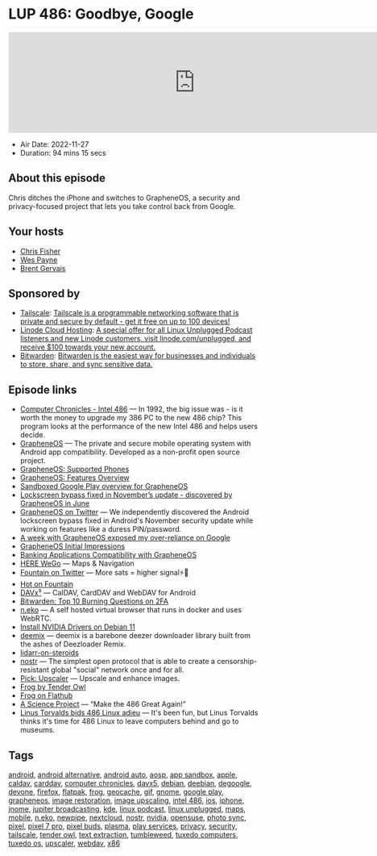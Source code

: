 # LUP 486: Goodbye, Google

<iframe src="https://player.fireside.fm/v2/RUkczH-V+dQyYC8yD?theme=dark" width="740" height="200" frameborder="0" scrolling="no"></iframe>

* Air Date: 2022-11-27
* Duration: 94 mins 15 secs

## About this episode

Chris ditches the iPhone and switches to GrapheneOS, a security and privacy-focused project that lets you take control back from Google.

## Your hosts
* [Chris Fisher](https://linuxunplugged.com/hosts/chrislas)
* [Wes Payne](https://linuxunplugged.com/hosts/wes)
* [Brent Gervais](https://linuxunplugged.com/hosts/brent)

## Sponsored by

  * [Tailscale](http://tailscale.com/linuxunplugged): [Tailscale is a programmable networking software that is private and secure by default - get it free on up to 100 devices!](http://tailscale.com/linuxunplugged)
  * [Linode Cloud Hosting](https://linode.com/unplugged): [A special offer for all Linux Unplugged Podcast listeners and new Linode customers, visit linode.com/unplugged, and receive $100 towards your new account. ](https://linode.com/unplugged)
  * [Bitwarden](https://bitwarden.com/linux): [Bitwarden is the easiest way for businesses and individuals to store, share, and sync sensitive data.](https://bitwarden.com/linux)



## Episode links

  * [Computer Chronicles - Intel 486](https://www.youtube.com/watch?v=bnBcNe9kXLE "Computer Chronicles - Intel 486") — In 1992, the big issue was - is it worth the money to upgrade my 386 PC to the new 486 chip? This program looks at the performance of the new Intel 486 and helps users decide.
  * [GrapheneOS](https://grapheneos.org/ "GrapheneOS") — The private and secure mobile operating system with Android app compatibility. Developed as a non-profit open source project.
  * [GrapheneOS: Supported Phones](https://grapheneos.org/releases "GrapheneOS: Supported Phones")
  * [GrapheneOS: Features Overview](https://grapheneos.org/features "GrapheneOS: Features Overview")
  * [Sandboxed Google Play overview for GrapheneOS](https://grapheneos.org/features#sandboxed-google-play "Sandboxed Google Play overview for GrapheneOS")
  * [Lockscreen bypass fixed in November’s update - discovered by GrapheneOS in June](https://discuss.grapheneos.org/d/1790-lockscreen-bypass-fixed-in-novembers-update-discovered-by-grapheneos-in-june "Lockscreen bypass fixed in November’s update - discovered by GrapheneOS in June")
  * [GrapheneOS on Twitter](https://nitter.it/GrapheneOS/status/1591306063454031872 "GrapheneOS on Twitter") — We independently discovered the Android lockscreen bypass fixed in Android's November security update while working on features like a duress PIN/password.
  * [A week with GrapheneOS exposed my over-reliance on Google](https://mobilesyrup.com/2022/03/20/using-grapheneos-for-one-week/ "A week with GrapheneOS exposed my over-reliance on Google")
  * [GrapheneOS Initial Impressions](https://mobilesyrup.com/2022/03/13/replacing-android-with-grapheneos/ "GrapheneOS Initial Impressions")
  * [Banking Applications Compatibility with GrapheneOS](https://privsec.dev/posts/android/banking-applications-compatibility-with-grapheneos/ "Banking Applications Compatibility with GrapheneOS")
  * [HERE WeGo](https://play.google.com/store/apps/details?id=com.here.app.maps "HERE WeGo") — Maps & Navigation
  * [Fountain on Twitter](https://twitter.com/fountain_app/status/1595775064066105344 "Fountain on Twitter") — More sats = higher signal⚡️📡
  * [Hot on Fountain](https://fountain.fm/charts "Hot on Fountain")
  * [DAVx⁵](https://www.davx5.com/ "DAVx⁵") — CalDAV, CardDAV and WebDAV for Android
  * [Bitwarden: Top 10 Burning Questions on 2FA](https://bitwarden.com/blog/top-10-burning-questions-on-2fa/ "Bitwarden: Top 10 Burning Questions on 2FA")
  * [n.eko](https://github.com/m1k1o/neko/ "n.eko") — A self hosted virtual browser that runs in docker and uses WebRTC.
  * [Install NVIDIA Drivers on Debian 11](https://linuxhint.com/install-nvidia-drivers-debian-11/#a2 "Install NVIDIA Drivers on Debian 11")
  * [deemix](https://deemix.app/ "deemix") — deemix is a barebone deezer downloader library built from the ashes of Deezloader Remix.
  * [lidarr-on-steroids](https://github.com/youegraillot/lidarr-on-steroids "lidarr-on-steroids")
  * [nostr](https://github.com/nostr-protocol/nostr "nostr") — The simplest open protocol that is able to create a censorship-resistant global "social" network once and for all.
  * [Pick: Upscaler](https://flathub.org/apps/details/io.gitlab.theevilskeleton.Upscaler "Pick: Upscaler") — Upscale and enhance images.
  * [Frog by Tender Owl](https://tenderowl.com/work/frog/ "Frog by Tender Owl")
  * [Frog on Flathub](https://flathub.org/apps/details/com.github.tenderowl.frog "Frog on Flathub")
  * [A Science Project](https://yeokhengmeng.com/2018/01/make-the-486-great-again/ "A Science Project") — “Make the 486 Great Again!”
  * [Linus Torvalds bids 486 Linux adieu](https://www.zdnet.com/article/linus-torvalds-bids-486-linux-adieu/ "Linus Torvalds bids 486 Linux adieu") — It's been fun, but Linus Torvalds thinks it's time for 486 Linux to leave computers behind and go to museums.



## Tags

[android](https://linuxunplugged.com/tags/android), [android alternative](https://linuxunplugged.com/tags/android%20alternative), [android auto](https://linuxunplugged.com/tags/android%20auto), [aosp](https://linuxunplugged.com/tags/aosp), [app sandbox](https://linuxunplugged.com/tags/app%20sandbox), [apple](https://linuxunplugged.com/tags/apple), [caldav](https://linuxunplugged.com/tags/caldav), [carddav](https://linuxunplugged.com/tags/carddav), [computer chronicles](https://linuxunplugged.com/tags/computer%20chronicles), [davx5](https://linuxunplugged.com/tags/davx5), [debian](https://linuxunplugged.com/tags/debian), [deebian](https://linuxunplugged.com/tags/deebian), [degoogle](https://linuxunplugged.com/tags/degoogle), [devone](https://linuxunplugged.com/tags/devone), [firefox](https://linuxunplugged.com/tags/firefox), [flatpak](https://linuxunplugged.com/tags/flatpak), [frog](https://linuxunplugged.com/tags/frog), [geocache](https://linuxunplugged.com/tags/geocache), [gif](https://linuxunplugged.com/tags/gif), [gnome](https://linuxunplugged.com/tags/gnome), [google play](https://linuxunplugged.com/tags/google%20play), [grapheneos](https://linuxunplugged.com/tags/grapheneos), [image restoration](https://linuxunplugged.com/tags/image%20restoration), [image upscaling](https://linuxunplugged.com/tags/image%20upscaling), [intel 486](https://linuxunplugged.com/tags/intel%20486), [ios](https://linuxunplugged.com/tags/ios), [iphone](https://linuxunplugged.com/tags/iphone), [jnome](https://linuxunplugged.com/tags/jnome), [jupiter broadcasting](https://linuxunplugged.com/tags/jupiter%20broadcasting), [kde](https://linuxunplugged.com/tags/kde), [linux podcast](https://linuxunplugged.com/tags/linux%20podcast), [linux unplugged](https://linuxunplugged.com/tags/linux%20unplugged), [maps](https://linuxunplugged.com/tags/maps), [mobile](https://linuxunplugged.com/tags/mobile), [n.eko](https://linuxunplugged.com/tags/n.eko), [newpipe](https://linuxunplugged.com/tags/newpipe), [nextcloud](https://linuxunplugged.com/tags/nextcloud), [nostr](https://linuxunplugged.com/tags/nostr), [nvidia](https://linuxunplugged.com/tags/nvidia), [opensuse](https://linuxunplugged.com/tags/opensuse), [photo sync](https://linuxunplugged.com/tags/photo%20sync), [pixel](https://linuxunplugged.com/tags/pixel), [pixel 7 pro](https://linuxunplugged.com/tags/pixel%207%20pro), [pixel buds](https://linuxunplugged.com/tags/pixel%20buds), [plasma](https://linuxunplugged.com/tags/plasma), [play services](https://linuxunplugged.com/tags/play%20services), [privacy](https://linuxunplugged.com/tags/privacy), [security](https://linuxunplugged.com/tags/security), [tailscale](https://linuxunplugged.com/tags/tailscale), [tender owl](https://linuxunplugged.com/tags/tender%20owl), [text extraction](https://linuxunplugged.com/tags/text%20extraction), [tumbleweed](https://linuxunplugged.com/tags/tumbleweed), [tuxedo computers](https://linuxunplugged.com/tags/tuxedo%20computers), [tuxedo os](https://linuxunplugged.com/tags/tuxedo%20os), [upscaler](https://linuxunplugged.com/tags/upscaler), [webdav](https://linuxunplugged.com/tags/webdav), [x86](https://linuxunplugged.com/tags/x86)